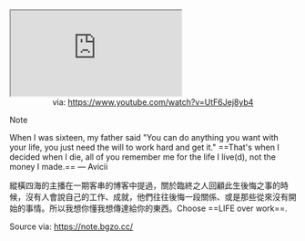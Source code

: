 <iframe src="https://www.youtube.com/embed/UtF6Jej8yb4" allow="accelerometer; autoplay; clipboard-write; encrypted-media; gyroscope; picture-in-picture; web-share" referrerpolicy="strict-origin-when-cross-origin" allowfullscreen></iframe>
<center>via: <a href='https://www.youtube.com/watch?v=UtF6Jej8yb4' target='_blank' class='external-link'>https://www.youtube.com/watch?v=UtF6Jej8yb4</a></center>

> [!note]
> When I was sixteen, my father said "You can do anything you want with your life, you just need the will to work hard and get it." ==That's when I decided when I die, all of you remember me for the life I live(d), not the money I made.==
> ― Avicii

縱橫四海的主播在一期客串的博客中提過，關於臨終之人回顧此生後悔之事的時候，沒有人會說自己的工作、成就，他們往往後悔一段關係、或是那些從來沒有開始的事情。所以我想你懂我想傳達給你的東西。Choose ==LIFE over work==.

Source via: https://note.bgzo.cc/